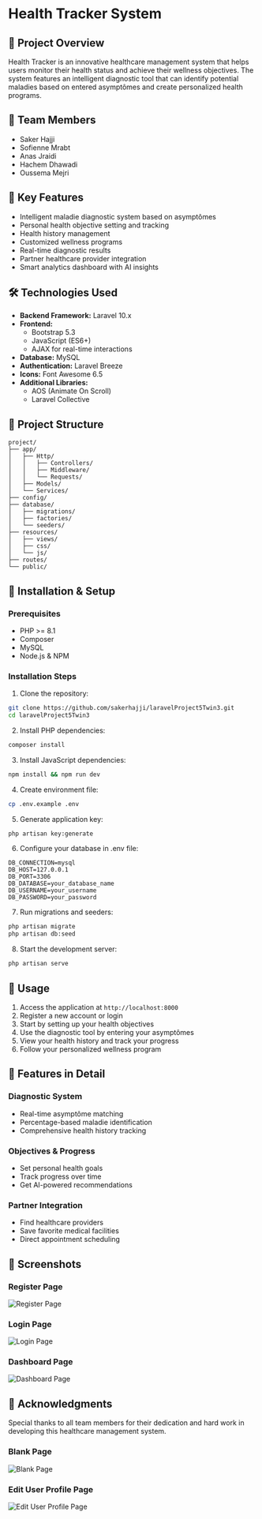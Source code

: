 # Health Tracker System

## 🏥 Project Overview
Health Tracker is an innovative healthcare management system that helps users monitor their health status and achieve their wellness objectives. The system features an intelligent diagnostic tool that can identify potential maladies based on entered asymptômes and create personalized health programs.

## 👥 Team Members
- Saker Hajji
- Sofienne Mrabt
- Anas Jraidi
- Hachem Dhawadi
- Oussema Mejri

## 🌟 Key Features
- Intelligent maladie diagnostic system based on asymptômes
- Personal health objective setting and tracking
- Health history management
- Customized wellness programs
- Real-time diagnostic results
- Partner healthcare provider integration
- Smart analytics dashboard with AI insights

## 🛠 Technologies Used
- **Backend Framework:** Laravel 10.x
- **Frontend:** 
  - Bootstrap 5.3
  - JavaScript (ES6+)
  - AJAX for real-time interactions
- **Database:** MySQL
- **Authentication:** Laravel Breeze
- **Icons:** Font Awesome 6.5
- **Additional Libraries:**
  - AOS (Animate On Scroll)
  - Laravel Collective

## 📁 Project Structure
```
project/
├── app/
│   ├── Http/
│   │   ├── Controllers/
│   │   ├── Middleware/
│   │   └── Requests/
│   ├── Models/
│   └── Services/
├── config/
├── database/
│   ├── migrations/
│   ├── factories/
│   └── seeders/
├── resources/
│   ├── views/
│   ├── css/
│   └── js/
├── routes/
└── public/
```

## 🚀 Installation & Setup

### Prerequisites
- PHP >= 8.1
- Composer
- MySQL
- Node.js & NPM

### Installation Steps

1. Clone the repository:
```bash
git clone https://github.com/sakerhajji/laravelProject5Twin3.git
cd laravelProject5Twin3
```

2. Install PHP dependencies:
```bash
composer install
```

3. Install JavaScript dependencies:
```bash
npm install && npm run dev
```

4. Create environment file:
```bash
cp .env.example .env
```

5. Generate application key:
```bash
php artisan key:generate
```

6. Configure your database in .env file:
```
DB_CONNECTION=mysql
DB_HOST=127.0.0.1
DB_PORT=3306
DB_DATABASE=your_database_name
DB_USERNAME=your_username
DB_PASSWORD=your_password
```

7. Run migrations and seeders:
```bash
php artisan migrate
php artisan db:seed
```

8. Start the development server:
```bash
php artisan serve
```

## 🔧 Usage
1. Access the application at `http://localhost:8000`
2. Register a new account or login
3. Start by setting up your health objectives
4. Use the diagnostic tool by entering your asymptômes
5. View your health history and track your progress
6. Follow your personalized wellness program

## 📱 Features in Detail

### Diagnostic System
- Real-time asymptôme matching
- Percentage-based maladie identification
- Comprehensive health history tracking

### Objectives & Progress
- Set personal health goals
- Track progress over time
- Get AI-powered recommendations

### Partner Integration
- Find healthcare providers
- Save favorite medical facilities
- Direct appointment scheduling

## 📸 Screenshots

### Register Page
![Register Page](img/register.png "Register Page")

### Login Page
![Login Page](img/login.png "Login Page")

### Dashboard Page
![Dashboard Page](img/dashboard.png "Dashboard Page")



## 🙏 Acknowledgments
Special thanks to all team members for their dedication and hard work in developing this healthcare management system.

### Blank Page
![Blank Page](img/blank.png "Blank Page")

### Edit User Profile Page
![Edit User Profile Page](img/edit.png "Edit User Profile Page")
